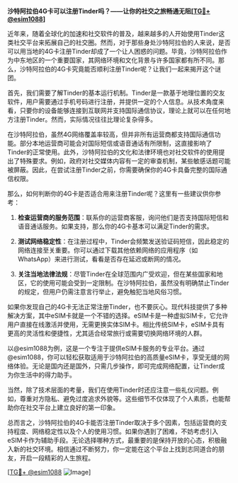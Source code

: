 **沙特阿拉伯4G卡可以注册Tinder吗？——让你的社交之旅畅通无阻[[TG💪+ @esim1088](https://t.me/s/esim1088)]**

近年来，随着全球化的加速和社交软件的普及，越来越多的人开始使用Tinder这类社交平台来拓展自己的社交圈。然而，对于那些身处沙特阿拉伯的人来说，是否可以用当地的4G卡注册Tinder却成了一个让人困惑的问题。毕竟，沙特阿拉伯作为中东地区的一个重要国家，其网络环境和文化背景与许多国家都有所不同。那么，沙特阿拉伯的4G卡究竟能否顺利注册Tinder呢？让我们一起来揭开这个谜团。

首先，我们需要了解Tinder的基本运行机制。Tinder是一款基于地理位置的交友软件，用户需要通过手机号码进行注册，并提供一定的个人信息。从技术角度来看，只要你的设备能够连接到互联网并支持国际通信协议，理论上就可以在任何地方注册Tinder。然而，实际情况往往比理论复杂得多。

在沙特阿拉伯，虽然4G网络覆盖率较高，但并非所有运营商都支持国际通信功能。部分本地运营商可能会对国际短信或语音通话有所限制，这直接影响了Tinder的正常使用。此外，沙特阿拉伯的文化和法律环境也对社交软件的使用提出了特殊要求。例如，政府对社交媒体内容有一定的审查机制，某些敏感话题可能被屏蔽。因此，在尝试注册Tinder之前，你需要确保你的4G卡具备完整的国际通信权限。

那么，如何判断你的4G卡是否适合用来注册Tinder呢？这里有一些建议供你参考：

1. **检查运营商的服务范围**：联系你的运营商客服，询问他们是否支持国际短信和语音通话服务。如果支持，那么你的4G卡基本可以满足Tinder的需求。
   
2. **测试网络稳定性**：在注册过程中，Tinder会频繁发送验证码短信，因此稳定的网络连接至关重要。你可以通过下载其他依赖网络的应用程序（如WhatsApp）来进行测试，看看是否存在延迟或断网的情况。

3. **关注当地法律法规**：尽管Tinder在全球范围内广受欢迎，但在某些国家和地区，它的使用可能会受到一定限制。在沙特阿拉伯，虽然没有明确禁止Tinder的规定，但用户仍需注意言行举止，避免触犯当地风俗习惯。

如果你发现自己的4G卡无法正常注册Tinder，也不要灰心。现代科技提供了多种解决方案，其中eSIM卡就是一个不错的选择。eSIM卡是一种虚拟SIM卡，它允许用户直接在线激活并使用，无需更换实体SIM卡。相比传统SIM卡，eSIM卡具有更高的灵活性和便捷性，尤其适合经常旅行或需要切换网络环境的人群。

以@esim1088为例，这是一个专注于提供eSIM卡服务的专业平台。通过@esim1088，你可以轻松获取适用于沙特阿拉伯的高质量eSIM卡，享受无缝的网络体验。无论是国内还是国外，只需几步操作，即可完成网络配置，让Tinder成为你生活中的得力助手。

当然，除了技术层面的考量，我们在使用Tinder时还应注意一些礼仪问题。例如，尊重对方隐私、避免过度追求外貌等。这些细节不仅体现了个人素质，也能帮助你在社交平台上建立良好的第一印象。

总而言之，沙特阿拉伯的4G卡能否注册Tinder取决于多个因素，包括运营商的支持程度、网络稳定性以及个人的使用习惯。如果你遇到了困难，不妨考虑引入eSIM卡作为辅助手段。无论选择哪种方式，最重要的是保持开放的心态，积极融入新的社交环境。相信通过不断努力，你一定能在这个平台上找到志同道合的朋友，开启一段精彩的人生旅程。

[[TG💪+ @esim1088](https://t.me/s/esim1088) ![Image](https://i.postimg.cc/4NQfJmqS/Snipaste-2025-05-13-00-14-12.png)]